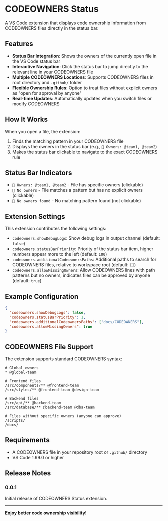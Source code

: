 # CODEOWNERS Status

A VS Code extension that displays code ownership information from CODEOWNERS files directly in the status bar.

## Features

- **Status Bar Integration**: Shows the owners of the currently open file in the VS Code status bar
- **Interactive Navigation**: Click the status bar to jump directly to the relevant line in your CODEOWNERS file
- **Multiple CODEOWNERS Locations**: Supports CODEOWNERS files in root directory and `.github/` folder
- **Flexible Ownership Rules**: Option to treat files without explicit owners as "open for approval by anyone"
- **Real-time Updates**: Automatically updates when you switch files or modify CODEOWNERS

## How It Works

When you open a file, the extension:
1. Finds the matching pattern in your CODEOWNERS file
2. Displays the owners in the status bar (e.g., `👥 Owners: @team1, @team2`)
3. Makes the status bar clickable to navigate to the exact CODEOWNERS rule

## Status Bar Indicators

- `👥 Owners: @team1, @team2` - File has specific owners (clickable)
- `👥 No owners` - File matches a pattern but has no explicit owners (clickable)
- `👥 No owners found` - No matching pattern found (not clickable)

## Extension Settings

This extension contributes the following settings:

- `codeowners.showDebugLogs`: Show debug logs in output channel (default: `false`)
- `codeowners.statusBarPriority`: Priority of the status bar item, higher numbers appear more to the left (default: `100`)
- `codeowners.additionalCodeownersPaths`: Additional paths to search for CODEOWNERS files, relative to workspace root (default: `[]`)
- `codeowners.allowMissingOwners`: Allow CODEOWNERS lines with path patterns but no owners, indicates files can be approved by anyone (default: `true`)

## Example Configuration

```json
{
  "codeowners.showDebugLogs": false,
  "codeowners.statusBarPriority": 1,
  "codeowners.additionalCodeownersPaths": ["docs/CODEOWNERS"],
  "codeowners.allowMissingOwners": true
}
```

## CODEOWNERS File Support

The extension supports standard CODEOWNERS syntax:

```
# Global owners
* @global-team

# Frontend files
/src/components/** @frontend-team
/src/styles/** @frontend-team @design-team

# Backend files
/src/api/** @backend-team
/src/database/** @backend-team @dba-team

# Files without specific owners (anyone can approve)
/scripts/
/docs/
```

## Requirements

- A CODEOWNERS file in your repository root or `.github/` directory
- VS Code 1.99.0 or higher

## Release Notes

### 0.0.1

Initial release of CODEOWNERS Status extension.

---

**Enjoy better code ownership visibility!**